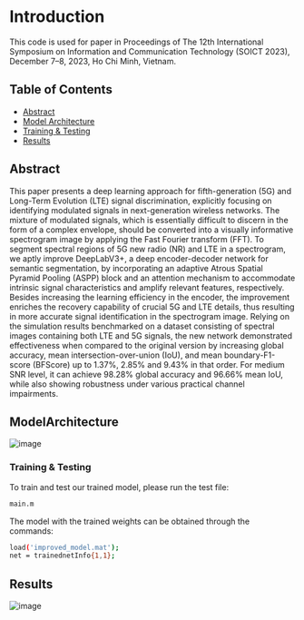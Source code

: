 # Introduction
This code is used for paper in Proceedings of The 12th International Symposium on Information and Communication Technology (SOICT 2023), December 7–8, 2023, Ho Chi Minh, Vietnam.

## Table of Contents

- [Abstract](#abstract)
- [Model Architecture](#modelarchitecture)
- [Training & Testing](#trainingtesting)
- [Results](#result)

## Abstract

This paper presents a deep learning approach for fifth-generation (5G) and Long-Term Evolution (LTE) signal discrimination, explicitly focusing on identifying modulated signals in next-generation wireless networks. The mixture of modulated signals, which is essentially difficult to discern in the form of a complex envelope, should be converted into a visually informative spectrogram image by applying the Fast Fourier transform (FFT). To segment spectral regions of 5G new radio (NR) and LTE in a spectrogram, we aptly improve DeepLabV3+, a deep encoder-decoder network for semantic segmentation, by incorporating an adaptive Atrous Spatial Pyramid Pooling (ASPP) block and an attention mechanism to accommodate intrinsic signal characteristics and amplify relevant features, respectively.
Besides increasing the learning efficiency in the encoder, the improvement enriches the recovery capability of crucial 5G and LTE details, thus resulting in more accurate signal identification in the spectrogram image. 
Relying on the simulation results benchmarked on a dataset consisting of spectral images containing both LTE and 5G signals, the new network demonstrated effectiveness when compared to the original version by increasing global accuracy, mean intersection-over-union (IoU), and mean boundary-F1-score (BFScore) up to 1.37%, 2.85% and 9.43% in that order. For medium SNR level, it can achieve 98.28% global accuracy and 96.66% mean IoU, while also showing robustness under various practical channel impairments.

## ModelArchitecture

![image](https://github.com/giangcutebhc2/spectrumsensing/assets/104675768/d4f9629d-7881-46e5-8647-d53fdfc3d699)

### Training & Testing

To train and test our trained model, please run the test file:
```sh
main.m
```
The model with the trained weights can be obtained through the commands:
```sh
load('improved_model.mat');
net = trainednetInfo{1,1};
```

## Results
![image](https://github.com/giangcutebhc2/spectrumsensing/assets/104675768/3797aa9c-611d-490a-a499-ee10edc5af8b)

